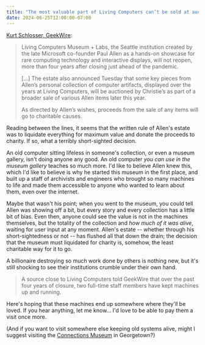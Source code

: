 ```yaml
---
title: "The most valuable part of Living Computers can’t be sold at auction"
date: 2024-06-25T12:00:00-07:00
---
```


[Kurt Schlosser, GeekWire](https://www.geekwire.com/2024/seattles-living-computers-museum-logs-off-for-good-as-paul-allen-estate-will-auction-vintage-items/):

> Living Computers Museum + Labs, the Seattle institution created by the late Microsoft co-founder Paul Allen as a hands-on showcase for rare computing technology and interactive displays, will not reopen, more than four years after closing just ahead of the pandemic.
>
> [...] The estate also announced Tuesday that some key pieces from Allen’s personal collection of computer artifacts, displayed over the years at Living Computers, will be auctioned by Christie’s as part of a broader sale of various Allen items later this year.
>
> As directed by Allen’s wishes, proceeds from the sale of any items will go to charitable causes.

Reading between the lines, it seems that the written rule of Allen's estate was to liquidate everything for maximum value and donate the proceeds to charity. If so, what a terribly short-sighted decision.

An old computer sitting lifeless in someone's collection, or even a museum gallery, isn't doing anyone any good. An old computer _you can use in the museum gallery_ teaches so much more. I'd like to believe Allen knew this, which I'd like to believe is why he started this museum in the first place, and built up a staff of archivists and engineers who brought so many machines to life and made them accessible to anyone who wanted to learn about them, even over the internet.

Maybe that wasn't his point; when you went to the museum, you could tell Allen was showing off a bit, but every story and every collection has a little bit of bias. Even then, anyone could see the value is not in the machines themselves, but the totality of the collection and _how much of it was alive_, waiting for user input at any moment. Allen's estate -- whether through his short-sightedness or not -- has flushed all that down the drain; the decision that the museum must liquidated for charity is, somehow, the least charitable way for it to go.

A billionaire destroying so much work done by others is nothing new, but it's still shocking to see their institutions crumble under their own hand.

> A source close to Living Computers told GeekWire that over the past four years of closure, two full-time staff members have kept machines up and running.

Here's hoping that these machines end up somewhere where they'll be loved. If you hear anything, let me know... I'd love to be able to pay them a visit once more.

(And if you want to visit somewhere else keeping old systems alive, might I suggest visiting the [Connections Museum](https://www.telcomhistory.org/connections-museum-seattle/) in Georgetown?)
